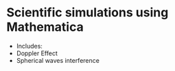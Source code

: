 # Scientific simulations using Mathematica
- Includes:
- Doppler Effect
- Spherical waves interference